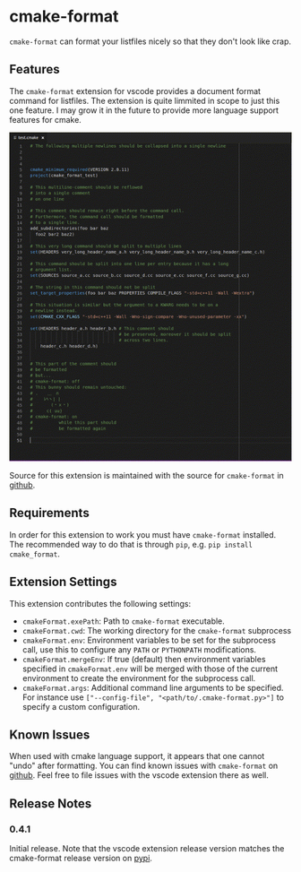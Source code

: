 # cmake-format

`cmake-format` can format your listfiles nicely so that they don't look like
crap.

## Features

The `cmake-format` extension for vscode provides a document format
command for listfiles. The extension is quite limmited in scope to just this
one feature. I may grow it in the future to provide more language support
features for cmake.

![Not Crap](images/small.gif)

Source for this extension is maintained with the source for `cmake-format` in
[github][1].

## Requirements

In order for this extension to work you must have `cmake-format` installed.
The recommended way to do that is through `pip`, e.g.
`pip install cmake_format`.

## Extension Settings

This extension contributes the following settings:

* `cmakeFormat.exePath`: Path to `cmake-format` executable.
* `cmakeFormat.cwd`: The working directory for the `cmake-format` subprocess
* `cmakeFormat.env`: Environment variables to be set for the subprocess call,
  use this to configure any `PATH` or `PYTHONPATH` modifications.
* `cmakeFormat.mergeEnv`: If true (default) then environment variables specified
  in `cmakeFormat.env` will be merged with those of the current environment
  to create the environment for the subprocess call.
* `cmakeFormat.args`: Additional command line arguments to be specified. For
  instance use `["--config-file", "<path/to/.cmake-format.py>"]` to specify
  a custom configuration.

## Known Issues

When used with cmake language support, it appears that one cannot "undo"
after formatting. You can find known issues with `cmake-format` on [github][3].
Feel free to file issues with the vscode extension there as well.


## Release Notes

### 0.4.1

Initial release. Note that the vscode extension release version matches the
cmake-format release version on [pypi][2].



[1]: https://github.com/cheshirekow/cmake_format
[2]: https://pypi.org/project/cmake_format/
[3]: https://github.com/cheshirekow/cmake_format/issues